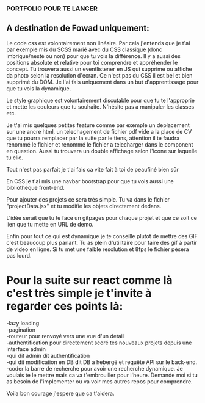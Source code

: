 ### PORTFOLIO POUR TE LANCER

## A destination de Fowad uniquement:  

Le code css est volontairement non linéaire. Par cela j'entends que je t'ai par exemple mis du SCSS marié avec du CSS classique (donc imbriqué/nesté ou non) pour que tu vois la différence. Il y a aussi des positions absolute et relative pour toi comprendre et appréhender le concept. Tu trouvera aussi un eventlistener en JS qui supprime ou affiche da photo selon la resolution d'ecran. Ce n'est pas du CSS il est bel et bien supprimé du DOM. Je l'ai fais uniquement dans un but d'apprentissage pour que tu vois la dynamique.  

Le style graphique est volontairement discutable pour que tu te l'approprie et mette les couleurs que tu souhaite. N'hésite pas a manipuler les classes etc.  

Je t'ai mis quelques petites feature comme par exemple un deplacement sur une ancre html, un telechagement de fichier pdf vide a la place de CV que tu pourra remplacer par la suite par le tiens, attention il te faudra renommé le fichier et renommé le fichier a telecharger dans le component en question. Aussi tu trouvera un double affichage selon l'icone sur laquelle tu clic.  

Tout n'est pas parfait je t'ai fais ca vite fait à toi de peaufiné bien sûr  

En CSS je t'ai mis une navbar bootstrap pour que tu vois aussi une bibliotheque front-end.  

Pour ajouter des projets ce sera très simple. Tu va dans le fichier "projectData.jsx" et tu modifie les objets directement dedans.  

L'idée serait que tu te face un gitpages pour chaque projet et que ce soit ce lien que tu mette en URL de demo.  

Enfin pour tout ce qui est dynamique je te conseille plutot de mettre des GIF c'est beaucoup plus parlant. Tu as plein d'utilitaire pour faire des gif à partir de video en ligne. Si tu met une faible resolution et 8fps le fichier pèsera pas lourd.  


# Pour la suite sur react comme là c'est très simple je t'invite à regarder ces points là:  
-lazy loading  
-pagination  
-routeur pour renvoyé vers une vue d'un detail  
-authentification pour directement scoré tes nouveaux projets depuis une interface admin  
-qui dit admin dit authentification  
-qui dit modification en DB dit DB à hebergé et requête API sur le back-end.
-coder la barre de recherche pour avoir une recherche dynamique. Je voulais te le mettre mais ca va t'embrouiller pour l'heure. Demande moi si tu as besoin de l'implementer ou va voir mes autres repos pour comprendre.

Voila bon courage j'espere que ca t'aidera.  


